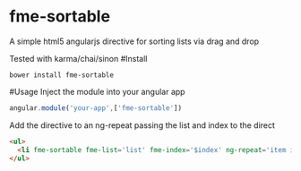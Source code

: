 # fme-sortable
A simple html5 angularjs directive for sorting lists via drag and drop

Tested with karma/chai/sinon
#Install
```
bower install fme-sortable
```

#Usage
Inject the module into your angular app
```js
angular.module('your-app',['fme-sortable'])
```
Add the directive to an ng-repeat passing the list and index to the direct
```html
<ul>
  <li fme-sortable fme-list='list' fme-index='$index' ng-repeat='item in list'>{{list.name}}</li>
</ul>
```

